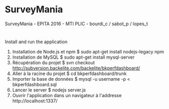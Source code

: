 # SurveyMania
SurveyMania - EPITA 2016 - MTI PLIC - bourdi_c / sabot_p / lopes_t
#
Install and run the application
1) Installation de Node.js et npm
  $ sudo apt-get install nodejs-legacy npm
2) Installation de MySQL
  $ sudo apt-get install mysql-server
3) Récupération du projet
  $ svn checkout http://subversion.backelite.com/backelite/bkperfdashboard/
4) Aller à la racine du projet
  $ cd bkperfdashboard/trunk
5) Importer la base de données
  $ mysql -u username -p < bkperfdashboard.sql
6) Lancer le server
  $ nodejs server.js
7) Ouvrir l'application dans un navigateur à l'addresse http://localhost:1337/
